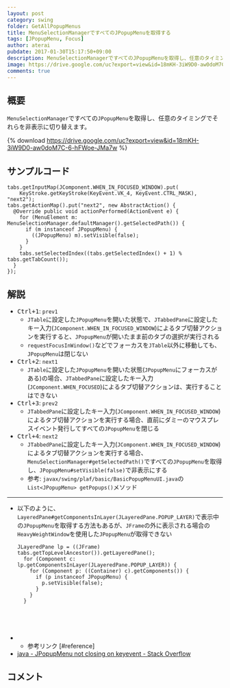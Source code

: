 ```yaml
---
layout: post
category: swing
folder: GetAllPopupMenus
title: MenuSelectionManagerですべてのJPopupMenuを取得する
tags: [JPopupMenu, Focus]
author: aterai
pubdate: 2017-01-30T15:17:50+09:00
description: MenuSelectionManagerですべてのJPopupMenuを取得し、任意のタイミングでそれらを非表示に切り替えます。
image: https://drive.google.com/uc?export=view&id=18mKH-3iW9D0-aw0doM7C-6-hFWoe-JMa7w
comments: true
---
```

## 概要
`MenuSelectionManager`ですべての`JPopupMenu`を取得し、任意のタイミングでそれらを非表示に切り替えます。

{% download https://drive.google.com/uc?export=view&id=18mKH-3iW9D0-aw0doM7C-6-hFWoe-JMa7w %}

## サンプルコード
<pre class="prettyprint"><code>tabs.getInputMap(JComponent.WHEN_IN_FOCUSED_WINDOW).put(
    KeyStroke.getKeyStroke(KeyEvent.VK_4, KeyEvent.CTRL_MASK), "next2");
tabs.getActionMap().put("next2", new AbstractAction() {
  @Override public void actionPerformed(ActionEvent e) {
    for (MenuElement m: MenuSelectionManager.defaultManager().getSelectedPath()) {
      if (m instanceof JPopupMenu) {
        ((JPopupMenu) m).setVisible(false);
      }
    }
    tabs.setSelectedIndex((tabs.getSelectedIndex() + 1) % tabs.getTabCount());
  }
});
</code></pre>

## 解説
- <kbd>Ctrl+1</kbd>: `prev1`
    - `JTable`に設定した`JPopupMenu`を開いた状態で、`JTabbedPane`に設定したキー入力(`JComponent.WHEN_IN_FOCUSED_WINDOW`)によるタブ切替アクションを実行すると、`JPopupMenu`が開いたまま前のタブの選択が実行される
    - `requestFocusInWindow()`などでフォーカスを`JTable`以外に移動しても、`JPopupMenu`は閉じない
- <kbd>Ctrl+2</kbd>: `next1`
    - `JTable`に設定した`JPopupMenu`を開いた状態(`JPopupMenu`にフォーカスがある)の場合、`JTabbedPane`に設定したキー入力(`JComponent.WHEN_FOCUSED`)によるタブ切替アクションは、実行することはできない
- <kbd>Ctrl+3</kbd>: `prev2`
    - `JTabbedPane`に設定したキー入力(`JComponent.WHEN_IN_FOCUSED_WINDOW`)によるタブ切替アクションを実行する場合、直前にダミーのマウスプレスイベント発行してすべての`JPopupMenu`を閉じる
- <kbd>Ctrl+4</kbd>: `next2`
    - `JTabbedPane`に設定したキー入力(`JComponent.WHEN_IN_FOCUSED_WINDOW`)によるタブ切替アクションを実行する場合、`MenuSelectionManager#getSelectedPath()`ですべての`JPopupMenu`を取得し、`JPopupMenu#setVisible(false)`で非表示にする
    - 参考: `javax/swing/plaf/basic/BasicPopupMenuUI.java`の`List<JPopupMenu> getPopups()`メソッド

<!-- dummy comment line for breaking list -->

- - - -
- 以下のように、`LayeredPane#getComponentsInLayer(JLayeredPane.POPUP_LAYER)`で表示中の`JPopupMenu`を取得する方法もあるが、`JFrame`の外に表示される場合の`HeavyWeightWindow`を使用した`JPopupMenu`が取得できない
    
    <pre class="prettyprint"><code>JLayeredPane lp = ((JFrame) tabs.getTopLevelAncestor()).getLayeredPane();
    for (Component c: lp.getComponentsInLayer(JLayeredPane.POPUP_LAYER)) {
      for (Component p: ((Container) c).getComponents()) {
        if (p instanceof JPopupMenu) {
          p.setVisible(false);
        }
      }
    }
</code></pre>
- * 参考リンク [#reference]
- [java - JPopupMenu not closing on keyevent - Stack Overflow](http://stackoverflow.com/questions/41867173/jpopupmenu-not-closing-on-keyevent)

<!-- dummy comment line for breaking list -->

## コメント
